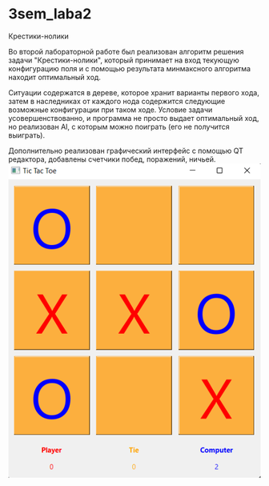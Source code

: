 # 3sem_laba2 
Крестики-нолики

Во второй лабораторной работе был реализован алгоритм решения задачи "Крестики-нолики", который принимает на вход текующую конфигурацию поля и с помощью результата минмаксного алгоритма находит оптимальный ход.

Ситуации содержатся в дереве, которое хранит варианты первого хода, затем в наследниках от каждого нода содержится следующие возможные конфигурации при таком ходе. 
Условие задачи усовершенствованно, и программа не просто выдает оптимальный ход, но реализован AI, с которым можно поиграть (его не получится выиграть).

Дополнительно реализован графический интерфейс с помощью QT редактора, добавлены счетчики побед, поражений, ничьей.
                            ![alt text](1.png "Описание будет тут")​
